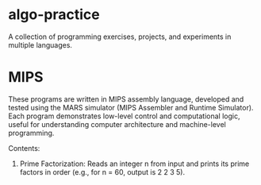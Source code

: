 # algo-practice
A collection of programming exercises, projects, and experiments in multiple languages.

# MIPS
These programs are written in MIPS assembly language, developed and tested using the MARS simulator (MIPS Assembler and Runtime Simulator). Each program demonstrates low-level control and computational logic, useful for understanding computer architecture and machine-level programming.

Contents:
1) Prime Factorization: Reads an integer n from input and prints its prime factors in order (e.g., for n = 60, output is 2 2 3 5).
